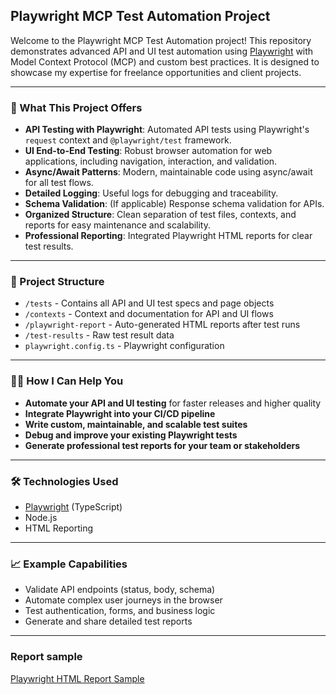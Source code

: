 ## Playwright MCP Test Automation Project

Welcome to the Playwright MCP Test Automation project! This repository demonstrates advanced API and UI test automation using [Playwright](https://playwright.dev/) with Model Context Protocol (MCP) and custom best practices. It is designed to showcase my expertise for freelance opportunities and client projects.

---

### 🚀 What This Project Offers

- **API Testing with Playwright**: Automated API tests using Playwright's `request` context and `@playwright/test` framework.
- **UI End-to-End Testing**: Robust browser automation for web applications, including navigation, interaction, and validation.
- **Async/Await Patterns**: Modern, maintainable code using async/await for all test flows.
- **Detailed Logging**: Useful logs for debugging and traceability.
- **Schema Validation**: (If applicable) Response schema validation for APIs.
- **Organized Structure**: Clean separation of test files, contexts, and reports for easy maintenance and scalability.
- **Professional Reporting**: Integrated Playwright HTML reports for clear test results.

---

### 📂 Project Structure

- `/tests` - Contains all API and UI test specs and page objects
- `/contexts` - Context and documentation for API and UI flows
- `/playwright-report` - Auto-generated HTML reports after test runs
- `/test-results` - Raw test result data
- `playwright.config.ts` - Playwright configuration

---

### 🧑‍💻 How I Can Help You

- **Automate your API and UI testing** for faster releases and higher quality
- **Integrate Playwright into your CI/CD pipeline**
- **Write custom, maintainable, and scalable test suites**
- **Debug and improve your existing Playwright tests**
- **Generate professional test reports for your team or stakeholders**

---

### 🛠️ Technologies Used

- [Playwright](https://playwright.dev/) (TypeScript)
- Node.js
- HTML Reporting

---

### 📈 Example Capabilities

- Validate API endpoints (status, body, schema)
- Automate complex user journeys in the browser
- Test authentication, forms, and business logic
- Generate and share detailed test reports

---

### Report sample

[Playwright HTML Report Sample](./report-sample.png)
